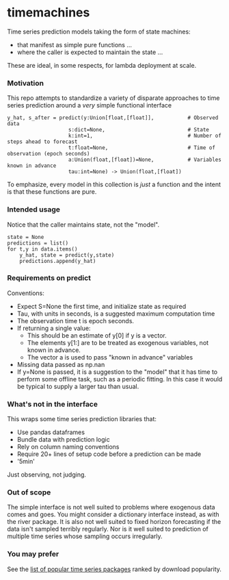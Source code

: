# timemachines
Time series prediction models taking the form of state machines:

- that manifest as simple pure functions ...
- where the caller is expected to maintain the state ...

These are ideal, in some respects, for lambda deployment at scale. 

### Motivation
This repo attempts to standardize a variety of disparate approaches to time series prediction around a *very* simple functional interface

    y_hat, s_after = predict(y:Union[float,[float]],           # Observed data
                        s:dict=None,                           # State
                        k:int=1,                               # Number of steps ahead to forecast
                        t:float=None,                          # Time of observation (epoch seconds)
                        a:Union(float,[float])=None,           # Variables known in advance
                        tau:int=None) -> Union(float,[float])  
    
To emphasize, every model in this collection is *just* a function and the intent is that these functions are pure. 

### Intended usage
Notice that the caller maintains state, not the "model".

    state = None
    predictions = list()
    for t,y in data.items()
        y_hat, state = predict(y,state)
        predictions.append(y_hat)
    
### Requirements on predict
Conventions:

- Expect S=None the first time, and initialize state as required
- Tau, with units in seconds, is a suggested maximum computation time
- The observation time t is epoch seconds. 
- If returning a single value:
     - This should be an estimate of y[0] if y is a vector. 
     - The elements y[1:] are to be treated as exogenous variables, not known in advance. 
     - The vector a is used to pass "known in advance" variables
- Missing data passed as np.nan
- If y=None is passed, it is a suggestion to the "model" that it has time to perform some
      offline task, such as a periodic fitting. In this case it would be typical to supply a
      larger tau than usual. 
   

### What's not in the interface
This wraps some time series prediction libraries that:

 - Use pandas dataframes
 - Bundle data with prediction logic
 - Rely on column naming conventions 
 - Require 20+ lines of setup code before a prediction can be made
 - '5min' 

Just observing, not judging. 

### Out of scope
The simple interface is not well suited to problems where exogenous data comes and goes. You might consider a dictionary interface instead, as with the river package. It is also not well suited to fixed horizon forecasting if the data isn't sampled terribly regularly. Nor is it well suited to prediction of multiple time series whose sampling occurs irregularly. 

### You may prefer
See the [list of popular time series packages](https://www.microprediction.com/blog/popular-timeseries-packages) ranked by download popularity. 

